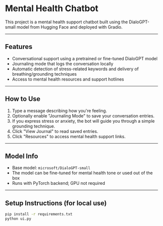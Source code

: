# Mental Health Chatbot

This project is a mental health support chatbot built using the DialoGPT-small model from Hugging Face and deployed with Gradio.

---

## Features

- Conversational support using a pretrained or fine-tuned DialoGPT model
- Journaling mode that logs the conversation locally
- Automatic detection of stress-related keywords and delivery of breathing/grounding techniques
- Access to mental health resources and support hotlines

---

## How to Use

1. Type a message describing how you're feeling.
2. Optionally enable "Journaling Mode" to save your conversation entries.
3. If you express stress or anxiety, the bot will guide you through a simple grounding technique.
4. Click "View Journal" to read saved entries.
5. Click "Resources" to access mental health support links.

---

## Model Info

- Base model: `microsoft/DialoGPT-small`
- The model can be fine-tuned for mental health tone or used out of the box
- Runs with PyTorch backend; GPU not required

---

## Setup Instructions (for local use)

```bash
pip install -r requirements.txt
python ui.py
